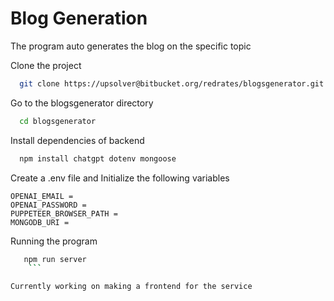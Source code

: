# Blog Generation

The program auto generates the blog on the specific topic

Clone the project

```bash
  git clone https://upsolver@bitbucket.org/redrates/blogsgenerator.git
```

Go to the blogsgenerator directory

```bash
  cd blogsgenerator
```

Install dependencies of backend

```bash
  npm install chatgpt dotenv mongoose 
  ```

Create a .env file and Initialize the following variables

    OPENAI_EMAIL = 
    OPENAI_PASSWORD = 
    PUPPETEER_BROWSER_PATH = 
    MONGODB_URI = 

Running the program

```bash
   npm run server
    ```

Currently working on making a frontend for the service